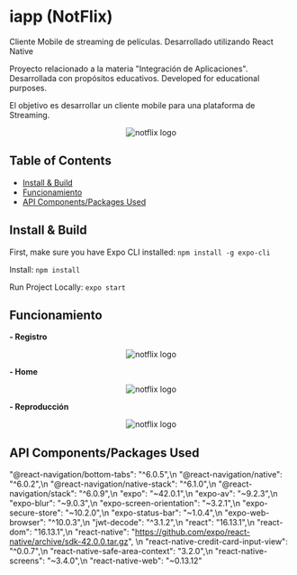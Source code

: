 # iapp (NotFlix)
Cliente Mobile de streaming de películas. Desarrollado utilizando React Native

Proyecto relacionado a la materia "Integración de Aplicaciones".
Desarrollada con propósitos educativos. Developed for educational purposes. 

El objetivo es desarrollar un cliente mobile para una plataforma de Streaming.

<p align="center">
  <img alt="notflix logo" src="https://github.com/machi918/iapp/blob/master/src/assets/landing/Logo.png" />
</p>

## Table of Contents

- [Install & Build](#install--build)
- [Funcionamiento](#funcionamiento)
- [API Components/Packages Used](#api-componentspackages-used)



## Install & Build

First, make sure you have Expo CLI installed: `npm install -g expo-cli`

Install: `npm install`

Run Project Locally: `expo start`

## Funcionamiento

**- Registro**
<p align="center">
  <img alt="notflix logo" src="https://github.com/machi918/iapp/blob/master/src/assets/gif/registro.gif" />
</p>


**- Home**
<p align="center">
  <img alt="notflix logo" src="https://github.com/machi918/iapp/blob/master/src/assets/gif/home.gif" />
</p>


**- Reproducción**
<p align="center">
  <img alt="notflix logo" src="https://github.com/machi918/iapp/blob/master/src/assets/gif/funcionamiento.gif" />
</p>

## API Components/Packages Used
"@react-navigation/bottom-tabs": "^6.0.5",\n
"@react-navigation/native": "^6.0.2",\n
"@react-navigation/native-stack": "^6.1.0",\n
"@react-navigation/stack": "^6.0.9",\n
"expo": "~42.0.1",\n
"expo-av": "~9.2.3",\n
"expo-blur": "~9.0.3",\n
"expo-screen-orientation": "~3.2.1",\n
"expo-secure-store": "~10.2.0",\n
"expo-status-bar": "~1.0.4",\n
"expo-web-browser": "^10.0.3",\n
"jwt-decode": "^3.1.2",\n
"react": "16.13.1",\n
"react-dom": "16.13.1",\n
"react-native": "https://github.com/expo/react-native/archive/sdk-42.0.0.tar.gz", \n
"react-native-credit-card-input-view": "^0.0.7",\n
"react-native-safe-area-context": "3.2.0",\n
"react-native-screens": "~3.4.0",\n
"react-native-web": "~0.13.12"
